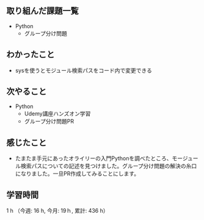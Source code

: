 ## 取り組んだ課題一覧
- Python
    - グループ分け問題
## わかったこと
- sysを使うとモジュール検索パスをコード内で変更できる
## 次やること
- Python
    - Udemy講座ハンズオン学習
    - グループ分け問題PR    
## 感じたこと
-  たまたま手元にあったオライリーの入門Pythonを調べたところ、モージュール検索パスについての記述を見つけました。グループ分け問題の解決の糸口になりました。一旦PR作成してみることにします。     
## 学習時間
1 h （今週: 16 h, 今月: 19ｈ, 累計: 436 h）